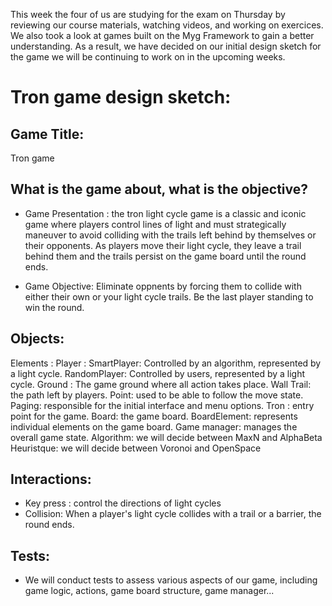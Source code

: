 This week the four of us are studying for the exam on Thursday by reviewing our course materials, watching videos, and working on exercices. 
We also took a look at games built on the Myg Framework to gain a better understanding. 
As a result, we have decided on our initial design sketch for the game we will be continuing to work on in the upcoming weeks.

# Tron game design sketch:
## Game Title: 
Tron game
## What is the game about, what is the objective?
- Game Presentation : the tron light cycle game is a classic and iconic game where players control lines of light and must strategically maneuver to avoid colliding with the trails left behind by themselves or their opponents. 
As players move their light cycle, they leave a trail behind them and the trails persist on the game board until the round ends.

- Game Objective: Eliminate oppnents by forcing them to collide with either their own or your light cycle trails.
Be the last player standing to win the round.

## Objects: 
Elements :
    Player :
      SmartPlayer: Controlled by an algorithm, represented by a light cycle.
      RandomPlayer: Controlled by users, represented by a light cycle.
    Ground : The game ground where all action takes place.
    Wall
    Trail: the path left by players.
    Point: used to be able to follow the move state.
Paging: responsible for the initial interface and menu options.
Tron : entry point for the game.
Board: the game board.
BoardElement: represents individual elements on the game board.
Game manager: manages the overall game state.
Algorithm: we will decide between MaxN and AlphaBeta
Heuristque: we will decide between Voronoi and OpenSpace

## Interactions: 
- Key press : control the directions of light cycles
- Collision: When a player's light cycle collides with a trail or a barrier, the round ends.

## Tests:
- We will conduct tests to assess various aspects of our game, including game logic, actions, game board structure, game manager...
